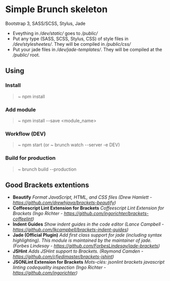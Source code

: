 Simple Brunch skeleton
===============

Bootstrap 3, SASS/SCSS, Stylus, Jade

- Eveything in */dev/static/* goes to */public/*
- Put any type (SASS, SCSS, Stylus, CSS) of style files in */dev/stylesheetes/*. They will be compiled in */public/css/*
- Put your jade files in */dev/jade-templates/*. They will be compiled at the */public/* root.

## Using

### Install
> ~ npm install
  
  
### Add module
> ~ npm install --save <module_name>
  
  
### Workflow (DEV)
> ~ npm start
(or ~ brunch watch --server -e DEV)
  
### Build for production
> ~ brunch build --production

## Good Brackets extentions
- **Beautify**
*Format JavaScript, HTML, and CSS files (Drew Hamlett - <https://github.com/drewhjava/brackets-beautify>)* 
- **Coffeescript Lint Extension for Brackets**
*Coffeescript Lint Extension for Brackets (Ingo Richter - <https://github.com/ingorichter/brackets-coffeelint>)*
- **Indent Guides**
*Show indent guides in the code editor (Lance Campbell - <https://github.com/lkcampbell/brackets-indent-guides>)*
- **Jade (Official Plugin)**
*Add first class support for jade (including syntax highlighting). This module is maintained by the maintainer of jade. (Forbes Lindesay - <https://github.com/ForbesLindesay/jade-brackets>)*
- **JSHint**
*Adds JSHint support to Brackets. (Raymond Camden - <https://github.com/cfjedimaster/brackets-jshint>)*
- **JSONLint Extension for Brackets**
*Mots-clés: jsonlint brackets javascript linting codequality inspection (Ingo Richter - <https://github.com/ingorichter>)*
